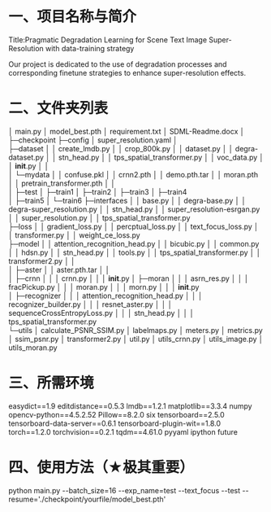 # 一、项目名称与简介


Title:Pragmatic Degradation Learning for Scene Text Image Super-Resolution with data-training strategy

Our project is dedicated to the use of degradation processes and corresponding finetune strategies to enhance super-resolution effects.


# 二、文件夹列表

│  main.py 
│  model_best.pth
│  requirement.txt
│  SDML-Readme.docx
│  
├─checkpoint
├─config
│      super_resolution.yaml
│      
├─dataset
│  │  create_lmdb.py
│  │  crop_800k.py
│  │  dataset.py
│  │  degra-dataset.py
│  │  stn_head.py
│  │  tps_spatial_transformer.py
│  │  voc_data.py
│  │  __init__.py
│  │  
│  └─mydata
│      │  confuse.pkl
│      │  crnn2.pth
│      │  demo.pth.tar
│      │  moran.pth
│      │  pretrain_transformer.pth
│      │  
│      ├─test
│      ├─train1
│      ├─train2
│      ├─train3
│      ├─train4  
│      ├─train5
│      └─train6
├─interfaces
│  │  base.py
│  │  degra-base.py
│  │  degra-super_resolution.py
│  │  stn_head.py
│  │  super_resolution-esrgan.py
│  │  super_resolution.py
│  │  tps_spatial_transformer.py  
├─loss
│  │  gradient_loss.py
│  │  percptual_loss.py
│  │  text_focus_loss.py
│  │  transformer.py
│  │  weight_ce_loss.py   
├─model
│  │  attention_recognition_head.py
│  │  bicubic.py
│  │  common.py
│  │  hdsn.py
│  │  stn_head.py
│  │  tools.py
│  │  tps_spatial_transformer.py
│  │  transformer2.py
│  │  
│  ├─aster
│  │      aster.pth.tar
│  │      
│  ├─crnn
│  │  │  crnn.py
│  │  │  __init__.py
│  ├─moran
│  │  │  asrn_res.py
│  │  │  fracPickup.py
│  │  │  moran.py
│  │  │  morn.py
│  │  │  __init__.py     
│  ├─recognizer
│  │  │  attention_recognition_head.py
│  │  │  recognizer_builder.py
│  │  │  resnet_aster.py
│  │  │  sequenceCrossEntropyLoss.py
│  │  │  stn_head.py
│  │  │  tps_spatial_transformer.py  
└─utils
    │  calculate_PSNR_SSIM.py
    │  labelmaps.py
    │  meters.py
    │  metrics.py
    │  ssim_psnr.py
    │  transformer2.py
    │  util.py
    │  utils_crnn.py
    │  utils_image.py
    │  utils_moran.py


# 三、所需环境
easydict==1.9
editdistance==0.5.3
lmdb==1.2.1
matplotlib==3.3.4
numpy
opencv-python==4.5.2.52
Pillow==8.2.0
six
tensorboard==2.5.0
tensorboard-data-server==0.6.1
tensorboard-plugin-wit==1.8.0
torch==1.2.0
torchvision==0.2.1
tqdm==4.61.0
pyyaml
ipython
future
# 四、使用方法（★极其重要）
python main.py --batch_size=16 --exp_name=test --text_focus --test --resume='./checkpoint/yourfile/model_best.pth' 

